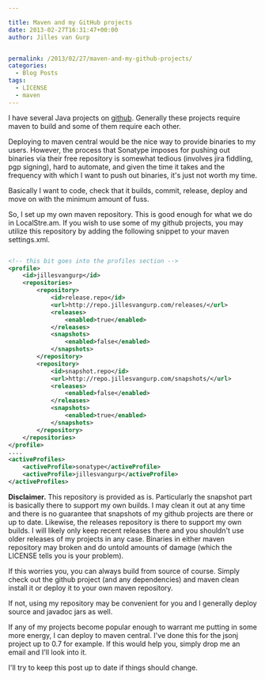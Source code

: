 ```yaml
---

title: Maven and my GitHub projects
date: 2013-02-27T16:31:47+00:00
author: Jilles van Gurp


permalink: /2013/02/27/maven-and-my-github-projects/
categories:
  - Blog Posts
tags:
  - LICENSE
  - maven
---
```

I have several Java projects on [github](https://github.com/jillesvangurp/). Generally these projects require maven to build and some of them require each other.

Deploying to maven central would be the nice way to provide binaries to my users. However, the process that Sonatype imposes for pushing out binaries via their free repository is somewhat tedious (involves jira fiddling, pgp signing), hard to automate, and given the time it takes and the frequency with which I want to push out binaries, it's just not worth my time.

Basically I want to code, check that it builds, commit, release, deploy and move on with the minimum amount of fuss.

So, I set up my own maven repository. This is good enough for what we do in LocalStre.am. If you wish to use some of my github projects, you may utilize this repository by adding the following snippet to your maven settings.xml.

```xml

<!-- this bit goes into the profiles section -->
<profile>
    <id>jillesvangurp</id>
    <repositories>
        <repository>
            <id>release.repo</id>
            <url>http://repo.jillesvangurp.com/releases/</url>
            <releases>
                <enabled>true</enabled>
            </releases>
            <snapshots>
                <enabled>false</enabled>
            </snapshots>
        </repository>
        <repository>
            <id>snapshot.repo</id>
            <url>http://repo.jillesvangurp.com/snapshots/</url>
            <releases>
                <enabled>false</enabled>
            </releases>
            <snapshots>
                <enabled>true</enabled>
            </snapshots>
        </repository>
    </repositories>
</profile>
....
<activeProfiles>
    <activeProfile>sonatype</activeProfile>
    <activeProfile>jillesvangurp</activeProfile>
</activeProfiles>

```

**Disclaimer.** This repository is provided as is. Particularly the snapshot part is basically there to support my own builds. I may clean it out at any time and there is no guarantee that snapshots of my github projects are there or up to date. Likewise, the releases repository is there to support my own builds. I will likely only keep recent releases there and you shouldn't use older releases of my projects in any case. Binaries in either maven repository may broken and do untold amounts of damage (which the LICENSE tells you is your problem).

If this worries you, you can always build from source of course. Simply check out the github project (and any dependencies) and maven clean install it or deploy it to your own maven repository.

If not, using my repository may be convenient for you and I generally deploy source and javadoc jars as well.

If any of my projects become popular enough to warrant me putting in some more energy, I can deploy to maven central. I've done this for the jsonj project up to 0.7 for example. If this would help you, simply drop me an email and I'll look into it.

I'll try to keep this post up to date if things should change.
